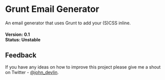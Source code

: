 # Grunt Email Generator

An email generator that uses Grunt to add your (S)CSS inline. 

#### Version: 0.1 <br/> Status: Unstable



## Feedback

If you have any ideas on how to improve this project please give me a shout on Twitter - [@john_devlin](https://twitter.com/john_devlin).



